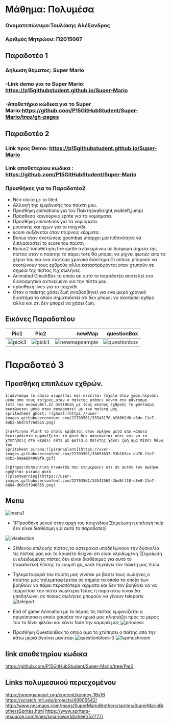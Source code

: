# Μάθημα: Πολυμέσα
### Ονοματεπώνυμο:Τουλάκης Αλέξανδρος
### Αριθμός Μητρώου: Π2015067
## Παραδοτέο 1
### Δήλωση θέματος: Super Mario
### -Link demo για το Super Mario:  https://p15githubstudent.github.io/Super-Mario
### -Αποθετήριο κώδικα για το Super Mario:https://github.com/P15GitHubStudent/Super-Mario/tree/gh-pages
## Παραδοτέο 2
### Link προς Demo: https://p15githubstudent.github.io/Super-Mario
### Link αποθετερίου κώδικα : https://github.com/P15GitHubStudent/Super-Mario
### Προσθήκες για το Παραδοτέο2
 * Νέα πίστα με το tiled.
 * Αλλαγή της εμφάνισης του παίκτη μου.
 * Προσθήκη animations για τον Παίκτη(walkright,walkleft,jump)
 * Πρόσθεσα καινούργιο sprite για τα νομίσματα.
 * Προσθήκη animations για τα νομίσματα.
 * μουσικής και ηχων για το παιχνίδι.
 * score αυξάνεται οταν παίρνεις κέρματα.
 * Bonus οταν σκοτώσεις goombas υπάρχει μια πιθανότητα να διπλασιάστεί το score του παίκτη
 * Bonus2 τοποθέτηση fire sprite αντικειμένου σε διάφορα σημεία της πίστας οταν ο παίκτης το πάρει τοτε θα μπορεί να ρίχνει 
  φωτιές απο τα χέρια του για ενα σύντομο χρονικό διάστημα.Οι οπόιες μπορούν να σκοτώνουν τους εχθρούς αλλα καταστρέφονται οταν χτυπούν   σε σημεία της πίστας π.χ σωλήνες.
*  Animated CheckBox το οποίο σε αυτό το παραδοτέο αποτελεί ενα διακοσμητικό αντικείμενο για την πίστα μου.
* πρόσθηκη lives για το παιχνίδι.
* Οταν ο παίκτης χάσει ζωή αναβοσβηνεί για ενα μικρό χρονικό διαστήμα το οποίο σηματοδοτεί οτι δεν μπορεί να σκοτώσει εχθρό 
 αλλα και οτι δεν μπορεί να χάσει ζωη. 
 
 ## Εικόνες Παραδοτέου

Pic1                       |     Pic2                  |       newMap                |  questionBox
:-------------------------:|:-------------------------:|----------------------------:|----------------------------:
![pick3](https://user-images.githubusercontent.com/22703561/32443906-574da0f0-c309-11e7-842e-5757cd0e698a.png)  |  ![pick1](https://user-images.githubusercontent.com/22703561/32443908-57bca8d8-c309-11e7-886e-9394e6dc4afe.png)   | ![newmapsample](https://user-images.githubusercontent.com/22703561/32443987-b1237302-c309-11e7-8c4a-f45b01b9d029.PNG)   | ![questionbox](https://user-images.githubusercontent.com/22703561/32498847-84273b1a-c3d9-11e7-847c-94bba21a11e7.png)

# Παραδοτεό 3
## Προσθήκη επιπλέων εχθρών.
    1)φάντασμα το οποίο αιωρείται και κινείται τυχαία στον χώρο,περνάει μέσα απο τους τοίχους,οταν ο παίκτης φτάσει κοντά στο φάντασμα
    τότε τον ακολουθεί.Σε αντίθεση με τους αλλους εχθρούς το φάντασμα σκοτώνεται μόνο οταν συγκουστεί με τον παίκτη μας
    spritesheet ghost: ![ghost](https://user-images.githubusercontent.com/22703561/33543170-b28062d8-d8de-11e7-8ab2-6bd75f76db15.png)
   
    2(α)Pirana Plant το οποίο κρύβεται στον σωλήνα μετά απο κάποια δευτερόλεπτα εμφανίζεται το φυτό δεν σκοτώνεται ούτε και να το 
    χτυπήσεις στο κεφάλι ούτε με φωτιά.ο παίκτης χάνει ζωή αμα πέσει πάνω του
    spritsheet pirana:![piranaplant](https://user-images.githubusercontent.com/22703561/33653633-53b103cc-da76-11e7-8cb3-b9ae8b4009f9.gif)

    2(β)προειδοποιητική πινακίδα που ενημερώνει οτι σε αυτόν τον σωλήνα κρύβεται pirana φυτό  
    ![plantwarning](https://user-images.githubusercontent.com/22703561/33543562-2bd6ff10-d8e0-11e7-8684-dbdc5f940555.png)
## Menu    
    
 ![menu1](https://user-images.githubusercontent.com/22703561/33543806-158f0d50-d8e1-11e7-95f7-c81dfc3aebf2.png)
  * 1)Προσθήκη μενού στην αρχή του παιχνιδιού(Σημείωση η επιλογή help δεν είναι διαθέσιμη για αυτό το παραδοτεό)
 
 ![lvlselection](https://user-images.githubusercontent.com/22703561/33653702-8cfeff26-da76-11e7-870d-d1043b096394.png)
 * 2)Μενου επιλογής πίστας,τα αστεράκια υποδηλώνουν την δυσκολία τις πίστας μας και το λουκέτο δείχνει οτι είναι κλειδωμένη
 (Σημείωση οι κλειδωμένες πίστες δεν είναι διαθέσιμες για αυτό το παραδοτέο).Επίσης το κουμπί go_back πηγαίνει τον πάικτη μας πίσω
 
 * Τηλεμεταφορά του παίκτη μας
  γίνεται με βάσει τους σωλήνες,ο παίκτης μας τηλεμεταφέρεται σε σημεία τα οποία τα οποία των βοηθούν να πάρει περισσότερα κέρματα και 
  δεν τον βοηθάει να να τερματίσει την πίστα νωρίτερα.Τελός η παρακάτω πινακίδα υποδηλώνει σε ποιους σωλήνες μπορούν να γίνουν teleports
 ![teleport](https://user-images.githubusercontent.com/22703561/33654964-65ce9958-da7a-11e7-88d6-b649580ba8fd.png)

 
 * End of game Animation
 με το πέρας τις πίστας εμφανίζεται η πριγκίπισσα η οποία χαιρέτα τον ηρωά μας πλησιάζει προς το μέρος του το δίνει φιλάκι και κάνει fade την καμερά μας 
 ![princess](https://user-images.githubusercontent.com/22703561/33654872-26172d5c-da7a-11e7-873c-f57c60ca5508.png)

* Προσθήκη QuestionBox το οποίο αμα το χτύπησει ο παίτης απο την κάτω μεριά βγαίνει μανιταρι
![questionblock-0](https://user-images.githubusercontent.com/22703561/33657111-ec4129e6-da80-11e7-8dc8-31c2b29d66b0.png)
![1upmushroom](https://user-images.githubusercontent.com/22703561/33657176-1fcac4de-da81-11e7-9c6f-14de0a84a6f6.png)

## link αποθετηρίου κωδικα
https://github.com/P15GitHubStudent/Super-Mario/tree/Par3

## Links πολυμεσικού περιεχομένου 
https://opengameart.org/content/kenney-16x16
https://scratch.mit.edu/projects/49905542/
http://www.nesmaps.com/maps/SuperMarioBrothers/sprites/SuperMarioBrothersSprites.html
https://www.spriters-resource.com/snes/smarioworld/sheet/52777/

